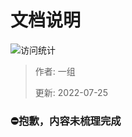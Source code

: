 # 文档说明

![访问统计](https://visitor-badge.glitch.me/badge?page_id=senlypan.cloudgaming.02-document-description&left_color=blue&right_color=red)

> 作者: 一组
>
> 更新: 2022-07-25

### ⛔抱歉，内容未梳理完成








